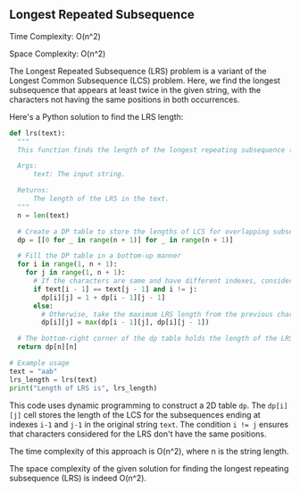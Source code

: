 ## Longest Repeated Subsequence

Time Complexity: O(n^2)

Space Complexity: O(n^2)

The Longest Repeated Subsequence (LRS) problem is a variant of the Longest Common Subsequence (LCS) problem. Here, we find the longest subsequence that appears at least twice in the given string, with the characters not having the same positions in both occurrences.

Here's a Python solution to find the LRS length:

```python
def lrs(text):
  """
  This function finds the length of the longest repeating subsequence (LRS) in a string.

  Args:
      text: The input string.

  Returns:
      The length of the LRS in the text.
  """
  n = len(text)

  # Create a DP table to store the lengths of LCS for overlapping subsequences of the given string
  dp = [[0 for _ in range(n + 1)] for _ in range(n + 1)]

  # Fill the DP table in a bottom-up manner
  for i in range(1, n + 1):
    for j in range(1, n + 1):
      # If the characters are same and have different indexes, consider them for the LRS
      if text[i - 1] == text[j - 1] and i != j:
        dp[i][j] = 1 + dp[i - 1][j - 1]
      else:
        # Otherwise, take the maximum LRS length from the previous characters
        dp[i][j] = max(dp[i - 1][j], dp[i][j - 1])

  # The bottom-right corner of the dp table holds the length of the LRS
  return dp[n][n]

# Example usage
text = "aab"
lrs_length = lrs(text)
print("Length of LRS is", lrs_length)
```

This code uses dynamic programming to construct a 2D table `dp`. The `dp[i][j]` cell stores the length of the LCS for the subsequences ending at indexes `i-1` and `j-1` in the original string `text`. The condition `i != j` ensures that characters considered for the LRS don't have the same positions.

The time complexity of this approach is O(n^2), where n is the string length.

The space complexity of the given solution for finding the longest repeating subsequence (LRS) is indeed O(n^2).